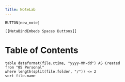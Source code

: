 ```yaml
---
Title: NoteLab
---
```

`BUTTON[new_note]`
```meta-bind-embed
[[MetaBindEmbeds Spaces Buttons]]
```

# Table of Contents

```dataview
table dateformat(file.ctime, "yyyy-MM-dd") AS Created
from "05 Personal"
where length(split(file.folder, "/")) <= 2
sort file.name
```
